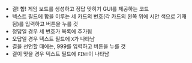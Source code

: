 - 결! 합! 게임 보드를 생성하고 정답 맞히기 GUI를 제공하는 코드
- 텍스트 필드에 합을 이루는 세 카드의 번호(각 카드의 왼쪽 위에 시안 색으로 기재됨)를 입력하고 버튼을 누를 것
- 정답일 경우 세 번호가 목록에 추가됨
- 오답일 경우 텍스트 필드에 `X`가 나타남
- 결을 선언할 때에는, 999를 입력하고 버튼을 누를 것
- 결이 맞을 경우 텍스트 필드에 `FIN!`이 나타남
